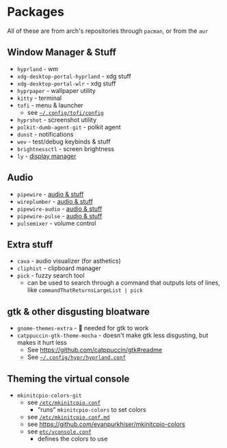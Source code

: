 # Packages

All of these are from arch's repositories through `pacman`, or from the `aur`

## Window Manager & Stuff

 - `hyprland` - wm
 - `xdg-desktop-portal-hyprland` - xdg stuff
 - `xdg-desktop-portal-wlr` - xdg stuff
 - `hyprpaper` - wallpaper utility
 - `kitty` - terminal
 - `tofi` - menu & launcher
   - see [`~/.config/tofi/config`](./home/ehan/.config/tofi/config)
 - `hyprshot` - screenshot utility
 - `polkit-dumb-agent-git` - polkit agent
 - `dunst` - notifications
 - `wev` - test/debug keybinds & stuff
 - `brightnessctl` - screen brightness
 - `ly` - [display manager](./dm.md)

## Audio

 - `pipewire` - [audio & stuff](./audio.md)
 - `wireplumber` - [audio & stuff](./audio.md)
 - `pipewire-audio` - [audio & stuff](./audio.md)
 - `pipewire-pulse` - [audio & stuff](./audio.md)
 - `pulsemixer` - volume control

## Extra stuff

 - `cava` - audio visualizer (for asthetics)
 - `cliphist` - clipboard manager
 - `pick` - fuzzy search tool
   - can be used to search through a command that outputs lots of lines, like `commandThatReturnsLargeList | pick`

## gtk & other disgusting bloatware

 - `gnome-themes-extra` - 🤮 needed for gtk to work
 - `catppuccin-gtk-theme-mocha` - doesn't make gtk less disgusting, but makes it hurt less
   - See https://github.com/catppuccin/gtk#readme
   - See [`~/.config/hypr/hyprland.conf`](./home/ehan/.config/hypr/hyprland.conf)

## Theming the virtual console

 - `mkinitcpio-colors-git`
   - see [`/etc/mkinitcpio.conf`](./etc/mkinitcpio.conf)
     - "runs" `mkinitcpio-colors` to set colors
   - see [`/etc/mkinitcpio.conf.md`](./etc/mkinitcpio.conf.md)
   - see https://github.com/evanpurkhiser/mkinitcpio-colors
   - see [`etc/vconsole.conf`](./etc/vconsole.conf)
     - defines the colors to use

